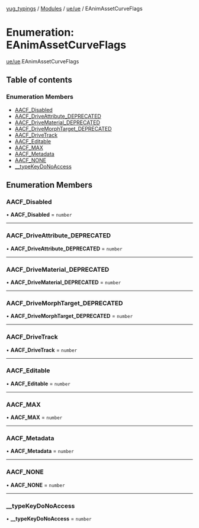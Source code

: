 [yug_typings](../README.md) / [Modules](../modules.md) / [ue/ue](../modules/ue_ue.md) / EAnimAssetCurveFlags

# Enumeration: EAnimAssetCurveFlags

[ue/ue](../modules/ue_ue.md).EAnimAssetCurveFlags

## Table of contents

### Enumeration Members

- [AACF\_Disabled](ue_ue.EAnimAssetCurveFlags.md#aacf_disabled)
- [AACF\_DriveAttribute\_DEPRECATED](ue_ue.EAnimAssetCurveFlags.md#aacf_driveattribute_deprecated)
- [AACF\_DriveMaterial\_DEPRECATED](ue_ue.EAnimAssetCurveFlags.md#aacf_drivematerial_deprecated)
- [AACF\_DriveMorphTarget\_DEPRECATED](ue_ue.EAnimAssetCurveFlags.md#aacf_drivemorphtarget_deprecated)
- [AACF\_DriveTrack](ue_ue.EAnimAssetCurveFlags.md#aacf_drivetrack)
- [AACF\_Editable](ue_ue.EAnimAssetCurveFlags.md#aacf_editable)
- [AACF\_MAX](ue_ue.EAnimAssetCurveFlags.md#aacf_max)
- [AACF\_Metadata](ue_ue.EAnimAssetCurveFlags.md#aacf_metadata)
- [AACF\_NONE](ue_ue.EAnimAssetCurveFlags.md#aacf_none)
- [\_\_typeKeyDoNoAccess](ue_ue.EAnimAssetCurveFlags.md#__typekeydonoaccess)

## Enumeration Members

### AACF\_Disabled

• **AACF\_Disabled** = `number`

___

### AACF\_DriveAttribute\_DEPRECATED

• **AACF\_DriveAttribute\_DEPRECATED** = `number`

___

### AACF\_DriveMaterial\_DEPRECATED

• **AACF\_DriveMaterial\_DEPRECATED** = `number`

___

### AACF\_DriveMorphTarget\_DEPRECATED

• **AACF\_DriveMorphTarget\_DEPRECATED** = `number`

___

### AACF\_DriveTrack

• **AACF\_DriveTrack** = `number`

___

### AACF\_Editable

• **AACF\_Editable** = `number`

___

### AACF\_MAX

• **AACF\_MAX** = `number`

___

### AACF\_Metadata

• **AACF\_Metadata** = `number`

___

### AACF\_NONE

• **AACF\_NONE** = `number`

___

### \_\_typeKeyDoNoAccess

• **\_\_typeKeyDoNoAccess** = `number`
